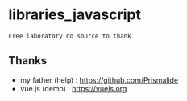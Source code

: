 
# libraries_javascript

```
Free laboratory no source to thank
```

## Thanks
- my father (help) : https://github.com/Prismalide
- vue.js (demo) : https://vuejs.org



